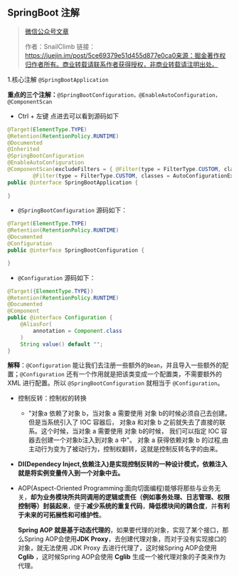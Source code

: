 ## SpringBoot 注解

> [微信公众号文章](https://mp.weixin.qq.com/s?__biz=MzI4Njc5NjM1NQ==&mid=2247488481&idx=1&sn=af83dc6907ff0dead4dff0a105405f2f&chksm=ebd62ccddca1a5db20871cf88fa75ccdce5d1f3fd0ed288b3c104604c2234a5ae5602cf521f0&scene=21#wechat_redirect)
>
> 作者：SnailClimb 链接：https://juejin.im/post/5ce69379e51d455d877e0ca0来源：掘金著作权归作者所有。商业转载请联系作者获得授权，非商业转载请注明出处。

1.核心注解 `@SpringBootApplication`

**重点的三个注解：**`@SpringBootConfiguration，@EnableAutoConfiguration，@ComponentScan`

- Ctrl + 左键 点进去可以看到源码如下

~~~java
@Target(ElementType.TYPE)
@Retention(RetentionPolicy.RUNTIME)
@Documented
@Inherited
@SpringBootConfiguration
@EnableAutoConfiguration
@ComponentScan(excludeFilters = { @Filter(type = FilterType.CUSTOM, classes = TypeExcludeFilter.class),
		@Filter(type = FilterType.CUSTOM, classes = AutoConfigurationExcludeFilter.class) })
public @interface SpringBootApplication {
	
}
~~~

- `@SpringBootConfiguration` 源码如下：

~~~java
@Target(ElementType.TYPE)
@Retention(RetentionPolicy.RUNTIME)
@Documented
@Configuration
public @interface SpringBootConfiguration {

}
~~~

- `@Configuration` 源码如下：

~~~java
@Target({ElementType.TYPE})
@Retention(RetentionPolicy.RUNTIME)
@Documented
@Component
public @interface Configuration {
    @AliasFor(
        annotation = Component.class
    )
    String value() default "";
}
~~~

**解释**：`@Configuration` 能让我们去注册一些额外的`Bean`，并且导入一些额外的配置；`@Configuration` 还有一个作用就是把该类变成一个配置类，不需要额外的 XML 进行配置。所以 `@SpringBootConfiguration` 就相当于 `@Configuration`。





- 控制反转：控制权的转换
  - "对象a 依赖了对象 b，当对象 a 需要使用 对象 b的时候必须自己去创建。但是当系统引入了 IOC 容器后， 对象a 和对象 b 之前就失去了直接的联系。这个时候，当对象 a 需要使用 对象 b的时候， 我们可以指定 IOC 容器去创建一个对象b注入到对象 a 中"。 对象 a 获得依赖对象 b 的过程,由主动行为变为了被动行为，控制权翻转，这就是控制反转名字的由来。
- **DI(Dependecy Inject,依赖注入)是实现控制反转的一种设计模式，依赖注入就是将实例变量传入到一个对象中去。**



- AOP(Aspect-Oriented Programming:面向切面编程)能够将那些与业务无关，**却为业务模块所共同调用的逻辑或责任（例如事务处理、日志管理、权限控制等）封装起来**，便于**减少系统的重复代码**，**降低模块间的耦合度**，并**有利于未来的可拓展性和可维护性**。

  **Spring AOP 就是基于动态代理的**，如果要代理的对象，实现了某个接口，那么Spring AOP会使用**JDK Proxy**，去创建代理对象，而对于没有实现接口的对象，就无法使用 JDK Proxy 去进行代理了，这时候Spring AOP会使用**Cglib** ，这时候Spring AOP会使用 **Cglib** 生成一个被代理对象的子类来作为代理。

  